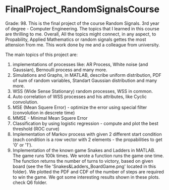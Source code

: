 # FinalProject_RandomSignalsCourse
Grade: 98.
This is the final project of the course Random Signals. 3rd year of degree - Computer Engineering.
The topics that I learned in this course are thrilling to me.
Overall, All the topics might connect, in any aspect, to Propability, Applied Mathematics or random signals gettes the most attension from me. 
This work done by me and a colleague from university.

The main topics of this project are:
1) implementations of processes like: AR Process, White noise (and Gaussian), Bernoulli process and many more.
2) Simulations and Graphs, in MATLAB, describe uniform distribution, PDF of sum of random variables, Standart Gaussian distribution and many more.
3) WSS (Wide Sense Stationary) random processes, WSS in common.
4) Auto correlation of WSS processes and his attributes, like Cyclic convolution.
5) MSE (Mean Squere Error) - optimize the error using special filter (convolution in descrete time)
6) MMSE - Minimal Mean Squere Error
7) Classification by using logistic regression - compute and plot the best threshold (ROC curve)
8) Implementation of Markov process with given 2 different start condition (each condition is a row vector with 2 elements - the propabilities to get '0' or '1').
9) Implementation of the known game Snakes and Ladders in MATLAB. The game runs 100k times. We wrote a function runs the game one time. The function returns the number of turns to victory, based on given board (see the file 'Snakes&Ladders_BoardGame.png' located in this folder). We plotted the PDF and CDF of the number of steps are required to win the game. We got some interesting results shown in these plots. check Q6 folder.
